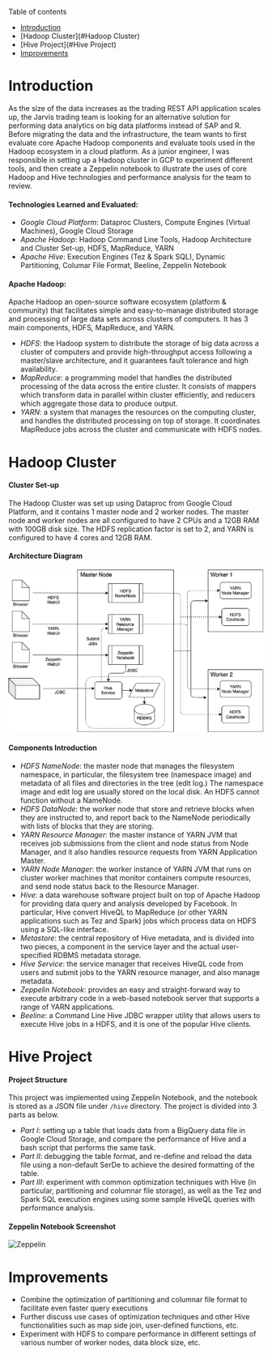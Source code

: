 Table of contents
* [Introduction](#Introduction)
* [Hadoop Cluster](#Hadoop Cluster)
* [Hive Project](#Hive Project)
* [Improvements](#Improvements)

# Introduction

As the size of the data increases as the trading REST API application scales up, the Jarvis trading team is looking for an alternative solution for performing data analytics on big data platforms instead of SAP and R. Before migrating the data and the infrastructure, the team wants to first evaluate core Apache Hadoop components and evaluate tools used in the Hadoop ecosystem in a cloud platform. As a junior engineer, I was responsible in setting up a Hadoop cluster in GCP to experiment different tools, and then create a Zeppelin notebook to illustrate the uses of core Hadoop and Hive technologies and performance analysis for the team to review.

#### Technologies Learned and Evaluated:

- *Google Cloud Platform*: Dataproc Clusters, Compute Engines (Virtual Machines), Google Cloud Storage
- *Apache Hadoop*: Hadoop Command Line Tools, Hadoop Architecture and Cluster Set-up, HDFS, MapReduce, YARN
- *Apache Hive*: Execution Engines (Tez & Spark SQL), Dynamic Partitioning, Columar File Format, Beeline, Zeppelin Notebook

#### Apache Hadoop:

Apache Hadoop an open-source software ecosystem (platform & community) that facilitates simple and easy-to-manage distributed storage and processing of large data sets across clusters of computers. It has 3 main components, HDFS, MapReduce, and YARN.

- *HDFS*: the Hadoop system to distribute the storage of big data across a cluster of computers and provide high-throughput access following a master/slave architecture, and it guarantees fault tolerance and high availability.
- *MapReduce*: a programming model that handles the distributed processing of the data across the entire cluster. It consists of mappers which transform data in parallel within cluster efficiently, and reducers which aggregate those data to produce output.
- *YARN*: a system that manages the resources on the computing cluster, and handles the distributed processing on top of storage. It coordinates MapReduce jobs across the cluster and communicate with HDFS nodes.

# Hadoop Cluster

#### Cluster Set-up   

The Hadoop Cluster was set up using Dataproc from Google Cloud Platform, and it contains 1 master node and 2 worker nodes. The master node and worker nodes are all configured to have 2 CPUs and a 12GB RAM with 100GB disk size. The HDFS replication factor is set to 2, and YARN is configured to have 4 cores and 12GB RAM.

#### Architecture Diagram

![Hadoop Cluster Diagram](assets/architecture.png)

#### Components Introduction

- *HDFS NameNode*: the master node that manages the filesystem namespace, in particular, the filesystem tree (namespace image) and metadata of all files and directories in the tree (edit log.) The namespace image and edit log are usually stored on the local disk. An HDFS cannot function without a NameNode.
- *HDFS DataNode*: the worker node that store and retrieve blocks when they are instructed to, and report back to the NameNode periodically with lists of blocks that they are storing.
- *YARN Resource Manager*: the master instance of YARN JVM that receives job submissions from the client and node status from Node Manager, and it also handles resource requests from YARN Application Master.
- *YARN Node Manager*: the worker instance of YARN JVM that runs on cluster worker machines that monitor containers compute resources, and send node status back to the Resource Manager.
- *Hive*: a data warehouse software project built on top of Apache Hadoop for providing data query and analysis developed by Facebook. In particular, Hive convert HiveQL to MapReduce (or other YARN applications such as Tez and Spark) jobs which process data on HDFS using a SQL-like interface.
- *Metastore*: the central repository of Hive metadata, and is divided into two pieces, a component in the service layer and the actual user-specified RDBMS metadata storage.
- *Hive Service*: the service manager that receives HiveQL code from users and submit jobs to the YARN resource manager, and also manage metadata.
- *Zeppelin Notebook*: provides an easy and straight-forward way to execute arbitrary code in a web-based notebook server that supports a range of YARN applications.
- *Beeline*: a Command Line Hive JDBC wrapper utility that allows users to execute Hive jobs in a HDFS, and it is one of the popular Hive clients.

# Hive Project

#### Project Structure

This project was implemented using Zeppelin Notebook, and the notebook is stored as a JSON file under `/hive` directory. The project is divided into 3 parts as below.

- *Part I*: setting up a table that loads data from a BigQuery data file in Google Cloud Storage, and compare the performance of Hive and a bash script that performs the same task.
- *Part II*: debugging the table format, and re-define and reload the data file using a non-default SerDe to achieve the desired formatting of the table.
- *Part III*: experiment with common optimization techniques with Hive (in particular, partitioning and columnar file storage), as well as the Tez and Spark SQL execution engines using some sample HiveQL queries with performance analysis.

#### Zeppelin Notebook Screenshot

![Zeppelin](assets/hive_screenshot.png)


# Improvements

- Combine the optimization of partitioning and columnar file format to facilitate even faster query executions
- Further discuss use cases of optimization techniques and other Hive functionalities such as map side join, user-defined functions, etc.
- Experiment with HDFS to compare performance in different settings of various number of worker nodes, data block size, etc.